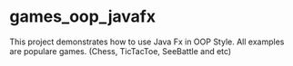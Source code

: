 # games_oop_javafx
This project demonstrates how to use Java Fx in OOP Style. All examples are populare games. (Chess, TicTacToe, SeeBattle and etc)
